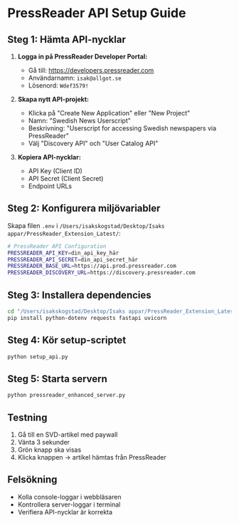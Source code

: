 # PressReader API Setup Guide

## Steg 1: Hämta API-nycklar

1. **Logga in på PressReader Developer Portal:**
   - Gå till: https://developers.pressreader.com
   - Användarnamn: `isak@allgot.se`
   - Lösenord: `Wdef3579!`

2. **Skapa nytt API-projekt:**
   - Klicka på "Create New Application" eller "New Project"
   - Namn: "Swedish News Userscript"
   - Beskrivning: "Userscript for accessing Swedish newspapers via PressReader"
   - Välj "Discovery API" och "User Catalog API"

3. **Kopiera API-nycklar:**
   - API Key (Client ID)
   - API Secret (Client Secret)
   - Endpoint URLs

## Steg 2: Konfigurera miljövariabler

Skapa filen `.env` i `/Users/isakskogstad/Desktop/Isaks appar/PressReader_Extension_Latest/`:

```bash
# PressReader API Configuration
PRESSREADER_API_KEY=din_api_key_här
PRESSREADER_API_SECRET=din_api_secret_här
PRESSREADER_BASE_URL=https://api.prod.pressreader.com
PRESSREADER_DISCOVERY_URL=https://discovery.pressreader.com
```

## Steg 3: Installera dependencies

```bash
cd "/Users/isakskogstad/Desktop/Isaks appar/PressReader_Extension_Latest"
pip install python-dotenv requests fastapi uvicorn
```

## Steg 4: Kör setup-scriptet

```bash
python setup_api.py
```

## Steg 5: Starta servern

```bash
python pressreader_enhanced_server.py
```

## Testning

1. Gå till en SVD-artikel med paywall
2. Vänta 3 sekunder
3. Grön knapp ska visas
4. Klicka knappen → artikel hämtas från PressReader

## Felsökning

- Kolla console-loggar i webbläsaren
- Kontrollera server-loggar i terminal
- Verifiera API-nycklar är korrekta